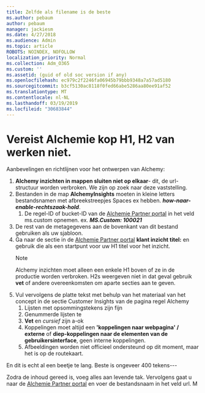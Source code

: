 ```yaml
---
title: Zelfde als filename is de beste
ms.author: pebaum
author: pebaum
manager: jackiesm
ms.date: 4/27/2018
ms.audience: Admin
ms.topic: article
ROBOTS: NOINDEX, NOFOLLOW
localization_priority: Normal
ms.collection: Adm_O365
ms.custom: ''
ms.assetid: (guid of old soc version if any)
ms.openlocfilehash: ec979c2f2246fa06945b79bbb9348a7a57ad5180
ms.sourcegitcommit: b3cf5130ac8118f0fed66abe5286aa80ee91af52
ms.translationtype: MT
ms.contentlocale: nl-NL
ms.lasthandoff: 03/19/2019
ms.locfileid: "30683844"
---
```

# <a name="required-alchemy-header-h1-h2s-dont-work"></a>Vereist Alchemie kop H1, H2 van werken niet.
Aanbevelingen en richtlijnen voor het ontwerpen van Alchemy:

1. **Alchemy inzichten in mappen sluiten niet op elkaar**- dit, de url-structuur worden verbroken. We zijn op zoek naar deze vaststelling.
1. Bestanden in de map **AlchemyInsights** moeten in kleine letters bestandsnamen met afbreekstreepjes Spaces ex hebben. ***how-naar-enable-rechtszaak-hold***.
    1. De regel-ID of bucket-ID van de [Alchemie Partner portal](https://alchemyportal.azurewebsites.net) in het veld ms.custom opnemen. ex. ***MS.Custom: 100021***
1. De rest van de metagegevens aan de bovenkant van dit bestand gebruiken als uw sjabloon.
1. Ga naar de sectie in de [Alchemie Partner portal](https://alchemyportal.azurewebsites.net) **klant inzicht titel:** en gebruik die als een startpunt voor uw H1 titel voor het inzicht. 
    > [!NOTE]
    > Alchemy inzichten moet alleen een enkele H1 boven of ze in de productie worden verbroken. H2s weergeven niet in dat geval gebruik **vet** of andere overeenkomsten om aparte secties aan te geven.
1. Vul vervolgens de platte tekst met behulp van het materiaal van het concept in de sectie Customer Insights van de pagina regel Alchemy
    1. Lijsten met opsommingstekens zijn fijn
    1. Genummerde lijsten te
    1. **Vet** en *cursief* zijn a-ok
    1. Koppelingen moet altijd een **'koppelingen naar webpagina' / externe** of **diep-koppelingen naar de elementen van de gebruikersinterface**, geen interne koppelingen.
    1. Afbeeldingen worden niet officieel ondersteund op dit moment, maar het is op de routekaart.

En dit is echt al een beetje te lang. Beste is ongeveer 400 tekens---

Zodra de inhoud gereed is, voeg alles aan levende tak. Vervolgens gaat u naar de [Alchemie Partner portal](https://alchemyportal.azurewebsites.net) en voer de bestandsnaam in het veld url. M